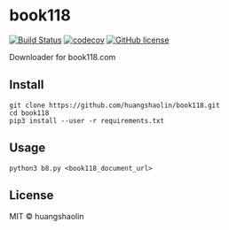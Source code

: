 # book118

[![Build Status](https://travis-ci.org/huangshaolin/book118.svg?branch=master)](https://travis-ci.org/huangshaolin/book118) [![codecov](https://codecov.io/gh/huangshaolin/book118/branch/master/graph/badge.svg)](https://codecov.io/gh/huangshaolin/book118) [![GitHub license](https://img.shields.io/github/license/Naereen/StrapDown.js.svg)](https://github.com/Naereen/StrapDown.js/blob/master/LICENSE)

Downloader for book118.com

## Install

```
git clone https://github.com/huangshaolin/book118.git
cd book118
pip3 install --user -r requirements.txt
```

## Usage

```
python3 b8.py <book118_document_url>
```


## License

MIT © huangshaolin
